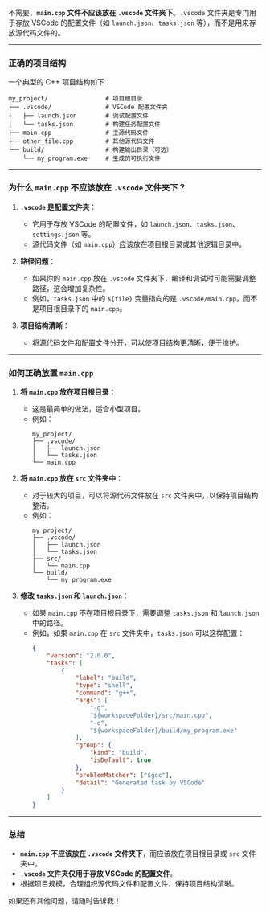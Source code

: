 ﻿
不需要，**`main.cpp` 文件不应该放在 `.vscode` 文件夹下**。`.vscode` 文件夹是专门用于存放 VSCode 的配置文件（如 `launch.json`、`tasks.json` 等），而不是用来存放源代码文件的。

---

### 正确的项目结构
一个典型的 C++ 项目结构如下：

```
my_project/                # 项目根目录
├── .vscode/               # VSCode 配置文件夹
│   ├── launch.json        # 调试配置文件
│   └── tasks.json         # 构建任务配置文件
├── main.cpp               # 主源代码文件
├── other_file.cpp         # 其他源代码文件
└── build/                 # 构建输出目录（可选）
    └── my_program.exe     # 生成的可执行文件
```

---

### 为什么 `main.cpp` 不应该放在 `.vscode` 文件夹下？
1. **`.vscode` 是配置文件夹**：
   - 它用于存放 VSCode 的配置文件，如 `launch.json`、`tasks.json`、`settings.json` 等。
   - 源代码文件（如 `main.cpp`）应该放在项目根目录或其他逻辑目录中。

2. **路径问题**：
   - 如果你的 `main.cpp` 放在 `.vscode` 文件夹下，编译和调试时可能需要调整路径，这会增加复杂性。
   - 例如，`tasks.json` 中的 `${file}` 变量指向的是 `.vscode/main.cpp`，而不是项目根目录下的 `main.cpp`。

3. **项目结构清晰**：
   - 将源代码文件和配置文件分开，可以使项目结构更清晰，便于维护。

---

### 如何正确放置 `main.cpp`
1. **将 `main.cpp` 放在项目根目录**：
   - 这是最简单的做法，适合小型项目。
   - 例如：
     ```
     my_project/
     ├── .vscode/
     │   ├── launch.json
     │   └── tasks.json
     └── main.cpp
     ```

2. **将 `main.cpp` 放在 `src` 文件夹中**：
   - 对于较大的项目，可以将源代码文件放在 `src` 文件夹中，以保持项目结构整洁。
   - 例如：
     ```
     my_project/
     ├── .vscode/
     │   ├── launch.json
     │   └── tasks.json
     ├── src/
     │   └── main.cpp
     └── build/
         └── my_program.exe
     ```

3. **修改 `tasks.json` 和 `launch.json`**：
   - 如果 `main.cpp` 不在项目根目录下，需要调整 `tasks.json` 和 `launch.json` 中的路径。
   - 例如，如果 `main.cpp` 在 `src` 文件夹中，`tasks.json` 可以这样配置：
     ```json
     {
         "version": "2.0.0",
         "tasks": [
             {
                 "label": "build",
                 "type": "shell",
                 "command": "g++",
                 "args": [
                     "-g",
                     "${workspaceFolder}/src/main.cpp",
                     "-o",
                     "${workspaceFolder}/build/my_program.exe"
                 ],
                 "group": {
                     "kind": "build",
                     "isDefault": true
                 },
                 "problemMatcher": ["$gcc"],
                 "detail": "Generated task by VSCode"
             }
         ]
     }
     ```

---

### 总结
- **`main.cpp` 不应该放在 `.vscode` 文件夹下**，而应该放在项目根目录或 `src` 文件夹中。
- **`.vscode` 文件夹仅用于存放 VSCode 的配置文件**。
- 根据项目规模，合理组织源代码文件和配置文件，保持项目结构清晰。

如果还有其他问题，请随时告诉我！
